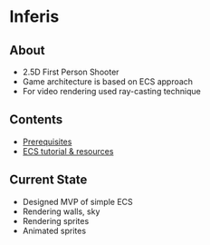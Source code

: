 # Inferis

## About
- 2.5D First Person Shooter<br>
- Game architecture is based on ECS approach<br>
- For video rendering used ray-casting technique

## Contents
- [Prerequisites](doc/prerequisites.md)
- [ECS tutorial & resources](doc/references.md)

## Current State
- Designed MVP of simple ECS
- Rendering walls, sky
- Rendering sprites
- Animated sprites